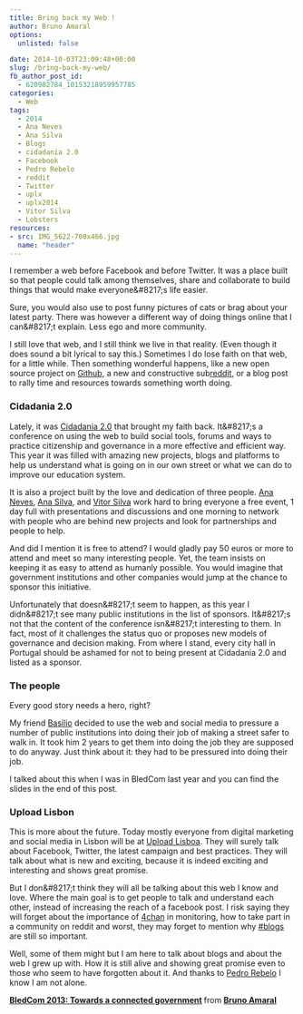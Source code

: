 ```yaml
---
title: Bring back my Web !
author: Bruno Amaral
options:
  unlisted: false

date: 2014-10-03T23:09:48+00:00
slug: /bring-back-my-web/
fb_author_post_id:
  - 620982784_10153218959957785
categories:
  - Web
tags:
  - 2014
  - Ana Neves
  - Ana Silva
  - Blogs
  - cidadania 2.0
  - Facebook
  - Pedro Rebelo
  - reddit
  - Twitter
  - uplx
  - uplx2014
  - Vitor Silva
  - Lobsters
resources: 
- src: IMG_5622-700x466.jpg
  name: "header"
---
```

I remember a web before Facebook and before Twitter. It was a place built so that people could talk among themselves, share and collaborate to build things that would make everyone\&#8217;s life easier.

Sure, you would also use to post funny pictures of cats or brag about your latest party. There was however a different way of doing things online that I can\&#8217;t explain. Less ego and more community.

I still love that web, and I still think we live in that reality. (Even though it does sound a bit lyrical to say this.) Sometimes I do lose faith on that web, for a little while. Then something wonderful happens, like a new open source project on <a href="https://github.com">Github</a>, a new and constructive sub<a href="https://reddit.com">reddit</a>, or a blog post to rally time and resources towards something worth doing.

### Cidadania 2.0

Lately, it was <a href="https://cidadania20.com/">Cidadania 2.0</a> that brought my faith back. It\&#8217;s a conference on using the web to build social tools, forums and ways to practice citizenship and governance in a more effective and efficient way. This year it was filled with amazing new projects, blogs and platforms to help us understand what is going on in our own street or what we can do to improve our education system.

It is also a project built by the love and dedication of three people. <a href="https://www.linkedin.com/in/ananeves">Ana Neves</a>, <a href="https://pt.linkedin.com/in/anamachadosilva">Ana Silva</a>, and <a href="https://www.linkedin.com/in/vitormrsilva">Vitor Silva</a> work hard to bring everyone a free event, 1 day full with presentations and discussions and one morning to network with people who are behind new projects and look for partnerships and people to help.

And did I mention it is free to attend? I would gladly pay 50 euros or more to attend and meet so many interesting people. Yet, the team insists on keeping it as easy to attend as humanly possible. You would imagine that government institutions and other companies would jump at the chance to sponsor this initiative.

Unfortunately that doesn\&#8217;t seem to happen, as this year I didn\&#8217;t see many public institutions in the list of sponsors. It\&#8217;s not that the content of the conference isn\&#8217;t interesting to them. In fact, most of it challenges the status quo or proposes new models of governance and decision making. From where I stand, every city hall in Portugal should be ashamed for not to being present at Cidadania 2.0 and listed as a sponsor.

### The people

Every good story needs a hero, right?

My friend <a href="https://www.basilio.eu/">Basílio</a> decided to use the web and social media to pressure a number of public institutions into doing their job of making a street safer to walk in. It took him 2 years to get them into doing the job they are supposed to do anyway. Just think about it: they had to be pressured into doing their job.

I talked about this when I was in BledCom last year and you can find the slides in the end of this post.

### Upload Lisbon

This is more about the future. Today mostly everyone from digital marketing and social media in Lisbon will be at <a href="https://www.uploadlisboa.com/">Upload Lisboa</a>. They will surely talk about Facebook, Twitter, the latest campaign and best practices. They will talk about what is new and exciting, because it is indeed exciting and interesting and shows great promise.

But I don\&#8217;t think they will all be talking about this web I know and love. Where the main goal is to get people to talk and understand each other, instead of increasing the reach of a facebook post. I risk saying they will forget about the importance of <a href="https://www.4chan.org/">4chan</a> in monitoring, how to take part in a community on reddit and worst, they may forget to mention why <a title="Upload Lisbon 2014" href="/upload-lisbon/">#blogs</a> are still so important.

Well, some of them might but I am here to talk about blogs and about the web I grew up with. How it is still alive and showing great promise even to those who seem to have forgotten about it. And thanks to <a href="https://www.browserd.com">Pedro Rebelo</a> I know I am not alone.

<div style="margin-bottom:5px">
  <strong> <a href="https://www.slideshare.net/brunoamaral/bledcom-2013-towards-a-connected-government" title="BledCom 2013: Towards a connected government" target="_blank">BledCom 2013: Towards a connected government</a> </strong> from <strong><a href="http://www.slideshare.net/brunoamaral" target="_blank">Bruno Amaral</a></strong>
</div>


